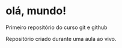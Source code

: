 # olá, mundo!
 Primeiro repositório do curso git e github

Repositório criado durante uma aula ao vivo.